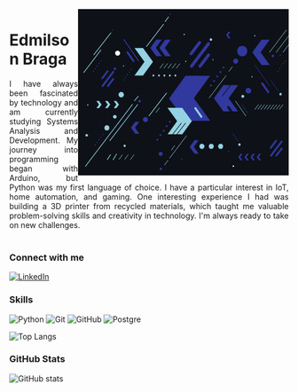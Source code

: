 <img align="right" alt="Developer vector created by storyset - www.freepik.com" height="300" src="https://github.com/d1000so/d1000so/blob/main/fundo.png">

<h1>
    <!--<a href="https://elidianaandrade.github.io/">
     <img align="center" alt="" width="36px" src="C:\Users\edmil\Documents\MAPA\Design\img\Untitled.bmp"></a>-->
    <span>Edmilson Braga</span>
</h1>

<p align="justify">I have always been fascinated by technology and am currently studying Systems Analysis and Development. My journey into programming began with Arduino, but Python was my first language of choice. I have a particular interest in IoT, home automation, and gaming. One interesting experience I had was building a 3D printer from recycled materials, which taught me valuable problem-solving skills and creativity in technology. I'm always ready to take on new challenges. 
<br>
<br>
<h3 align="left">Connect with me</h3>

[![LinkedIn](https://img.shields.io/static/v1?message=LINKEDIN&logo=linkedin&labelColor=5c5c5c&color=1182c3&logoColor=white&label=%20&style=plastic)](https://www.linkedin.com/in/edmilson-braga-9b19aa255/)

<h3 align="left">Skills</h3>

![Python](https://img.shields.io/static/v1?message=Python&logo=python&labelColor=5c5c5c&color=1182c3&logoColor=blue&label=%20&style=plastic)
![Git](https://img.shields.io/static/v1?message=Git&logo=git&labelColor=5c5c5c&color=1182c3&logoColor=red&label=%20&style=plastic)
![GitHub](https://img.shields.io/static/v1?message=GitHub&logo=github&labelColor=5c5c5c&color=1182c3&logoColor=white&label=%20&style=plastic)
![Postgre](https://img.shields.io/static/v1?message=PostegreSQL&logo=postgresql&labelColor=5c5c5c&color=1182c3&logoColor=white&label=%20&style=plastic)

![Top Langs](https://github-readme-stats-git-masterrstaa-rickstaa.vercel.app/api/top-langs/?username=d1000so&layout=compact&bg_color=000&border_color=444444&title_color=30AADC&text_color=FFF)

<h3 align="left">GitHub Stats</h3>

![GitHub stats](https://github-readme-stats-git-masterrstaa-rickstaa.vercel.app/api?username=d1000so&hide_title=true&show_icons=true&include_all_commits=false&count_private=true&line_height=25&hide=issues&bg_color=000&title_color=30AADC&text_color=FFF&border_radius=3&border_color=444444&icon_color=30AADC&theme=jolly)
